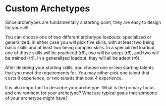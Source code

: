 # Custom Archetypes

Since archetypes are fundamentally a starting point, they are easy to design for yourself.

You can choose one of two different archetype loadouts: specialized or generalized. In either case you will pick five skills, with at least two being basic skills and at least two being complex skills. In a specialized loadout, one of those skills will be practiced (r8), two will be adept (r6), and two will be trained (r4). In a generalized loadout, they will all be adept (r6).

After deciding your starting skills, you choose one or two starting talents that you meet the requirements for. You may either pick one talent that costs 8 experience, or two talents that cost 4 experience.

It is also important to describe your archetype. What is the primary focus and environment for your archetype? What are typical goals that someone of your archetype might have?